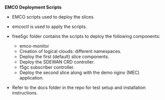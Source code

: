 **EMCO Deployment Scripts**
- EMCO scripts used to deploy the slices.
- emcoctl is used to apply the scripts.


- free5gc folder contains the scripts to deploy the following components:
    * emco-monitor
    * Creation of logical clouds: different namespaces.
    * Deploy the first (default) slice components.
    * Deploy the SDEWAN CRD controller.
    * f5gc subscriber controller.
    * Deploy the second slice along with the demo nginx (MEC) application.


- Refer to the docs folder in the repo for test setup and installation instructions.
